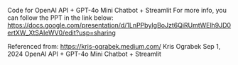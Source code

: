 Code for OpenAI API + GPT-4o Mini Chatbot + Streamlit
For more info, you can follow the PPT in the link below:
https://docs.google.com/presentation/d/1LnPPbyIgBoJzt6QiRUmtWElh9JD0ertXW_XtSAIeWV0/edit?usp=sharing

Referenced from:
https://kris-ograbek.medium.com/
Kris Ograbek Sep 1, 2024
 OpenAI API + GPT-4o Mini Chatbot + Streamlit
